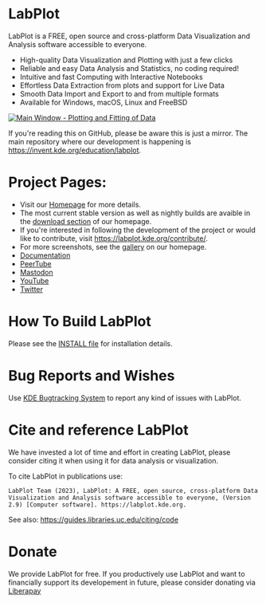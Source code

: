 # LabPlot

LabPlot is a FREE, open source and cross-platform Data Visualization and Analysis software accessible to everyone.

* High-quality Data Visualization and Plotting with just a few clicks
* Reliable and easy Data Analysis and Statistics, no coding required!
* Intuitive and fast Computing with Interactive Notebooks
* Effortless Data Extraction from plots and support for Live Data
* Smooth Data Import and Export to and from multiple formats
* Available for Windows, macOS, Linux and FreeBSD

[![](https://cdn.kde.org/screenshots/labplot2/01_basic_plots_linux.png "Main Window - Plotting and Fitting of Data")](https://cdn.kde.org/screenshots/labplot2/01_basic_plots_linux.png)

If you're reading this on GitHub, please be aware this is just a mirror. The main repository where our development is happening is https://invent.kde.org/education/labplot.

# Project Pages:
* Visit our [Homepage](https://labplot.kde.org) for more details.
* The most current stable version as well as nightly builds are avaible in the [download section](https://labplot.kde.org/download/) of our homepage.
* If you're interested in following the development of the project or would like to contribute,
visit https://labplot.kde.org/contribute/.
* For more screenshots, see the [gallery](https://labplot.kde.org/gallery/) on our homepage.
* [Documentation](https://labplot.kde.org/documentation/)
* [PeerTube](https://tube.kockatoo.org/c/labplot/videos)
* [Mastodon](https://floss.social/@LabPlot)
* [YouTube](https://youtube.com/@LabPlot)
* [Twitter](https://twitter.com/LabPlot)

# How To Build LabPlot
Please see the [INSTALL file](https://invent.kde.org/education/labplot/-/blob/master/INSTALL) for installation details.

# Bug Reports and Wishes
Use [KDE Bugtracking System](https://bugs.kde.org/) to report any kind of issues with LabPlot.

# Cite and reference LabPlot
We have invested a lot of time and effort in creating LabPlot, please consider citing it when using it for data analysis or visualization.

To cite LabPlot in publications use:

```
LabPlot Team (2023), LabPlot: A FREE, open source, cross-platform Data Visualization and Analysis software accessible to everyone, (Version 2.9) [Computer software]. https://labplot.kde.org.
```

See also: https://guides.libraries.uc.edu/citing/code

# Donate
We provide LabPlot for free. If you productively use LabPlot and want to financially support its developement in future, please consider donating via [Liberapay](https://liberapay.com/LabPlot/donate)
